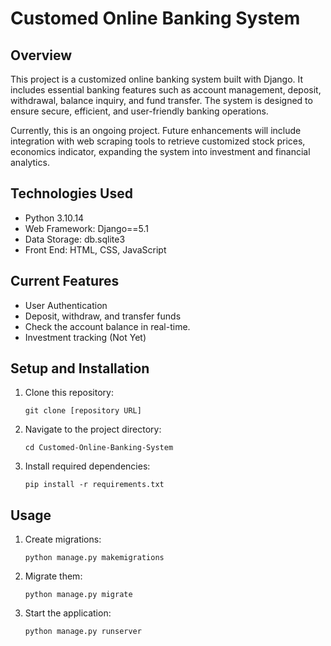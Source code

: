 # Customed Online Banking System
## Overview

This project is a customized online banking system built with Django. 
It includes essential banking features such as account management, deposit, withdrawal, balance inquiry, and fund transfer. The system is designed to ensure secure, efficient, and user-friendly banking operations.

Currently, this is an ongoing project. Future enhancements will include integration with web scraping tools to retrieve customized stock prices, economics indicator, expanding the system into investment and financial analytics.

## Technologies Used 
* Python 3.10.14
* Web Framework: Django==5.1
* Data Storage: db.sqlite3
* Front End:  HTML, CSS, JavaScript

## Current Features
* User Authentication
* Deposit, withdraw, and transfer funds 
* Check the account balance in real-time.
* Investment tracking (Not Yet)

## Setup and Installation
1. Clone this repository:
   ```
   git clone [repository URL]
   ```
2. Navigate to the project directory:
   ```
   cd Customed-Online-Banking-System
   ```
3. Install required dependencies:
   ```
   pip install -r requirements.txt
   ```
## Usage
1. Create migrations:
   ```
   python manage.py makemigrations
   ```
2. Migrate them:
   ```
   python manage.py migrate
   ```
3. Start the application: 
   ```
   python manage.py runserver
   ```

